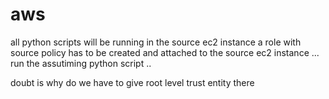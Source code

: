 # aws

all python scripts will be running in the source ec2 instance a role with source policy has to be created and attached to the source ec2 instance ... run the assutiming python script .. 

doubt is why do we have to give root level trust entity there 

